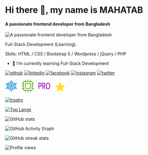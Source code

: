 # Hi there 👋, my name is MAHATAB
#### A passionate frontend developer from Bangladesh
![A passionate frontend developer from Bangladesh](https://media.licdn.com/dms/image/C4D16AQFBvOz_xBGNjQ/profile-displaybackgroundimage-shrink_350_1400/0/1668679627677?e=1685577600&v=beta&t=Bev68dhun9n2BGrXq4ILthQZbEY-qekbbT1ring2YY0)

Full-Stack Development (Learning).

Skills: HTML / CSS / Bootstrap 5 / Wordpress / jQuery / PHP

- 🌱 I’m currently learning Full-Stack Development 


[<img src='https://cdn.jsdelivr.net/npm/simple-icons@3.0.1/icons/github.svg' alt='github' height='40'>](https://github.com/mahatab-uddin)  [<img src='https://cdn.jsdelivr.net/npm/simple-icons@3.0.1/icons/linkedin.svg' alt='linkedin' height='40'>](https://www.linkedin.com/in/mahatab-uddin-munim/)  [<img src='https://cdn.jsdelivr.net/npm/simple-icons@3.0.1/icons/facebook.svg' alt='facebook' height='40'>](https://www.facebook.com/mahatab.uddin.munim)  [<img src='https://cdn.jsdelivr.net/npm/simple-icons@3.0.1/icons/instagram.svg' alt='instagram' height='40'>](https://www.instagram.com/mahatab_official_2020/)  [<img src='https://cdn.jsdelivr.net/npm/simple-icons@3.0.1/icons/twitter.svg' alt='twitter' height='40'>](https://twitter.com/mahatab_bd)  

<a href='https://archiveprogram.github.com/'><img src='https://raw.githubusercontent.com/acervenky/animated-github-badges/master/assets/acbadge.gif' width='40' height='40'></a> <a href='https://docs.github.com/en/developers'><img src='https://raw.githubusercontent.com/acervenky/animated-github-badges/master/assets/devbadge.gif' width='40' height='40'></a> <a href='https://github.com/pricing'><img src='https://raw.githubusercontent.com/acervenky/animated-github-badges/master/assets/pro.gif' width='40' height='40'></a> <a href='https://stars.github.com/'><img src='https://raw.githubusercontent.com/acervenky/animated-github-badges/master/assets/starbadge.gif' width='35' height='35'></a> 

[![trophy](https://github-profile-trophy.vercel.app/?username=mahatab-uddin)](https://github.com/ryo-ma/github-profile-trophy)

[![Top Langs](https://github-readme-stats.vercel.app/api/top-langs/?username=mahatab-uddin)](https://github.com/anuraghazra/github-readme-stats)

![GitHub stats](https://github-readme-stats.vercel.app/api?username=mahatab-uddin&show_icons=true&count_private=true)  

![GitHub Activity Graph](https://activity-graph.herokuapp.com/graph?username=mahatab-uddin)  

![GitHub streak stats](https://streak-stats.demolab.com/?user=mahatab-uddin)  

![Profile views](https://gpvc.arturio.dev/mahatab-uddin)  
